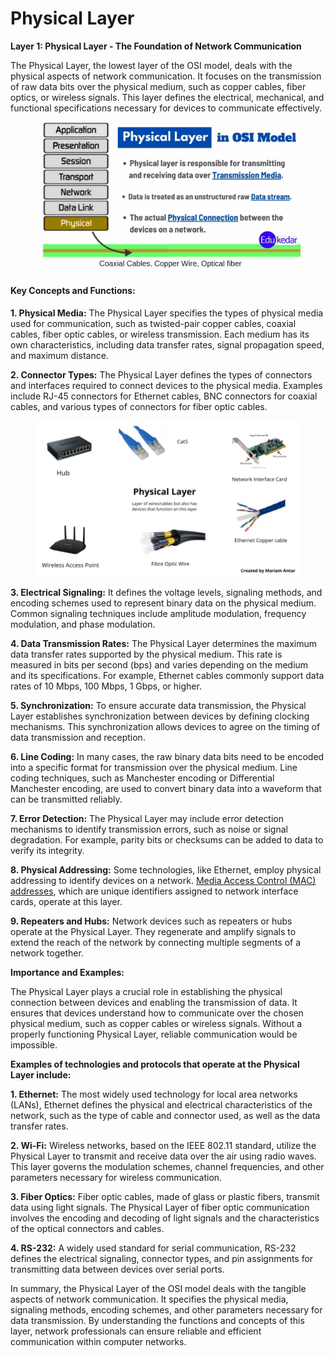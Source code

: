 # Physical Layer

**Layer 1: Physical Layer - The Foundation of Network Communication**

The Physical Layer, the lowest layer of the OSI model, deals with the physical aspects of network communication. It focuses on the transmission of raw data bits over the physical medium, such as copper cables, fiber optics, or wireless signals. This layer defines the electrical, mechanical, and functional specifications necessary for devices to communicate effectively.

<figure><img src="../../.gitbook/assets/physical-layer-in-osi-model.jpg" alt="" width="563"><figcaption></figcaption></figure>

#### **Key Concepts and Functions:**

**1. Physical Media:** The Physical Layer specifies the types of physical media used for communication, such as twisted-pair copper cables, coaxial cables, fiber optic cables, or wireless transmission. Each medium has its own characteristics, including data transfer rates, signal propagation speed, and maximum distance.

**2. Connector Types:** The Physical Layer defines the types of connectors and interfaces required to connect devices to the physical media. Examples include RJ-45 connectors for Ethernet cables, BNC connectors for coaxial cables, and various types of connectors for fiber optic cables.

<figure><img src="../../.gitbook/assets/qsau20psic8ojtgmacr7.jpg" alt="" width="563"><figcaption></figcaption></figure>

**3. Electrical Signaling:** It defines the voltage levels, signaling methods, and encoding schemes used to represent binary data on the physical medium. Common signaling techniques include amplitude modulation, frequency modulation, and phase modulation.

**4. Data Transmission Rates:** The Physical Layer determines the maximum data transfer rates supported by the physical medium. This rate is measured in bits per second (bps) and varies depending on the medium and its specifications. For example, Ethernet cables commonly support data rates of 10 Mbps, 100 Mbps, 1 Gbps, or higher.

**5. Synchronization:** To ensure accurate data transmission, the Physical Layer establishes synchronization between devices by defining clocking mechanisms. This synchronization allows devices to agree on the timing of data transmission and reception.

**6. Line Coding:** In many cases, the raw binary data bits need to be encoded into a specific format for transmission over the physical medium. Line coding techniques, such as Manchester encoding or Differential Manchester encoding, are used to convert binary data into a waveform that can be transmitted reliably.

**7. Error Detection:** The Physical Layer may include error detection mechanisms to identify transmission errors, such as noise or signal degradation. For example, parity bits or checksums can be added to data to verify its integrity.

**8. Physical Addressing:** Some technologies, like Ethernet, employ physical addressing to identify devices on a network. [Media Access Control (MAC) addresses](../mac-address.md), which are unique identifiers assigned to network interface cards, operate at this layer.

**9. Repeaters and Hubs:** Network devices such as repeaters or hubs operate at the Physical Layer. They regenerate and amplify signals to extend the reach of the network by connecting multiple segments of a network together.

**Importance and Examples:**

The Physical Layer plays a crucial role in establishing the physical connection between devices and enabling the transmission of data. It ensures that devices understand how to communicate over the chosen physical medium, such as copper cables or wireless signals. Without a properly functioning Physical Layer, reliable communication would be impossible.

**Examples of technologies and protocols that operate at the Physical Layer include:**

**1. Ethernet:** The most widely used technology for local area networks (LANs), Ethernet defines the physical and electrical characteristics of the network, such as the type of cable and connector used, as well as the data transfer rates.

**2. Wi-Fi:** Wireless networks, based on the IEEE 802.11 standard, utilize the Physical Layer to transmit and receive data over the air using radio waves. This layer governs the modulation schemes, channel frequencies, and other parameters necessary for wireless communication.

**3. Fiber Optics:** Fiber optic cables, made of glass or plastic fibers, transmit data using light signals. The Physical Layer of fiber optic communication involves the encoding and decoding of light signals and the characteristics of the optical connectors and cables.

**4. RS-232:** A widely used standard for serial communication, RS-232 defines the electrical signaling, connector types, and pin assignments for transmitting data between devices over serial ports.

In summary, the Physical Layer of the OSI model deals with the tangible aspects of network communication. It specifies the physical media, signaling methods, encoding schemes, and other parameters necessary for data transmission. By understanding the functions and concepts of this layer, network professionals can ensure reliable and efficient communication within computer networks.
